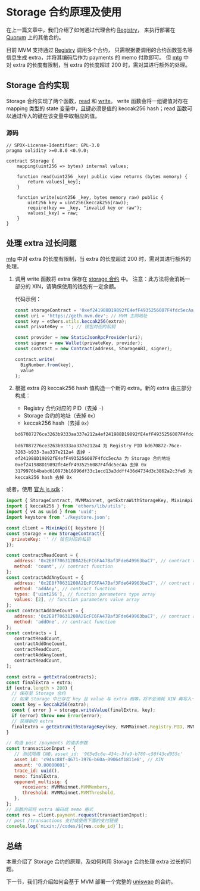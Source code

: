 # Storage 合约原理及使用

在上一篇文章中，我们介绍了如何通过代理合约 [Registry](https://github.com/MixinNetwork/trusted-group/blob/master/mvm/quorum/contracts/registry.sol)，
来执行部署在 [Quorum](/zh/quorum/join) 上的其他合约。

目前 MVM 支持通过 [Registry](https://github.com/MixinNetwork/trusted-group/blob/master/mvm/quorum/contracts/registry.sol) 调用多个合约，
只需根据要调用的合约函数签名等信息生成 extra，并将其编码后作为 payments 的 memo 付款即可。
但 [mtg](https://github.com/MixinNetwork/trusted-group) 中对 extra 的长度有限制，当 extra 的长度超过 200 时，需对其进行额外的处理。

## Storage 合约实现
Storage 合约实现了两个函数，[read](https://github.com/MixinNetwork/mvm-contracts/blob/main/contracts/mixin/Storage.sol#L7) 和 [write](https://github.com/MixinNetwork/mvm-contracts/blob/main/contracts/mixin/Storage.sol#L11)。
write 函数会将一组键值对存在 mapping 类型的 state 变量中，且键必须是值的 keccak256 hash；read 函数可以通过传入的键在该变量中取相应的值。

### 源码
```solidity
// SPDX-License-Identifier: GPL-3.0
pragma solidity >=0.8.0 <0.9.0;

contract Storage {
    mapping(uint256 => bytes) internal values;

    function read(uint256 _key) public view returns (bytes memory) {
        return values[_key];
    }

    function write(uint256 _key, bytes memory raw) public {
        uint256 key = uint256(keccak256(raw));
        require(key == _key, "invalid key or raw");
        values[_key] = raw;
    }
}
```

## 处理 extra 过长问题
[mtg](https://github.com/MixinNetwork/trusted-group) 中对 extra 的长度有限制，当 extra 的长度超过 200 时，需对其进行额外的处理。

1. 调用 write 函数将 extra 保存在 [storage 合约](https://github.com/MixinNetwork/trusted-group/blob/master/mvm/quorum/contracts/storage.sol) 中。
   注意：此方法将会消耗一部分的 XIN，请确保使用的钱包有一定余额。

   代码示例：
  
   ```javascript
   const storageContract = '0xef241988D19892fE4efF4935256087F4fdc5ecAa'; // Storage 合约地址
   const uri = 'https://geth.mvm.dev'; // MVM 主网地址
   const key = ethers.utils.keccak256(extra);
   const privateKey = ''; // 钱包对应的私钥
   
   const provider = new StaticJsonRpcProvider(uri);
   const signer = new Wallet(privateKey, provider);
   const contract = new Contract(address, StorageABI, signer);
   
   contract.write(
     BigNumber.from(key),
     value
   );
   ```

2. 根据 extra 的 keccak256 hash 值构造一个新的 extra。新的 extra 由三部分构成：
   * Registry 合约对应的 PID（去掉 `-`）
   * Storage 合约的地址（去掉 `0x`）
   * keccak256 hash（去掉 `0x`）
   ```text
   bd67087276ce3263b9333aa337e212a4ef241988D19892fE4efF4935256087F4fdc5ecAa3179976b4babd610973b16996df33c1ecd13a3ddff436d4734d3c3862a2c3fe9

   bd67087276ce3263b9333aa337e212a4 为 Registry PID bd670872-76ce-3263-b933-3aa337e212a4 去掉 -
   ef241988D19892fE4efF4935256087F4fdc5ecAa 为 Storage 合约地址 0xef241988D19892fE4efF4935256087F4fdc5ecAa 去掉 0x
   3179976b4babd610973b16996df33c1ecd13a3ddff436d4734d3c3862a2c3fe9 为 keccak256 hash 去掉 0x
   ```

或者，使用 [官方 js sdk](https://github.com/MixinNetwork/bot-api-nodejs-client)：

```javascript
import { StorageContract, MVMMainnet, getExtraWithStorageKey, MixinApi } from '@mixin.dev/mixin-node-sdk';
import { keccak256 } from 'ethers/lib/utils';
import { v4 as uuid } from 'uuid';
import keystore from './keystore.json';

const client = MixinApi({ keystore })
const storage = new StorageContract({
  privateKey: '' // 钱包对应的私钥
});

const contractReadCount = {
   address: '0x2E8f70631208A2EcFC6FA47Baf3Fde649963baC7', // contract address
   method: 'count', // contract function
};
const contractAddAnyCount = {
   address: '0x2E8f70631208A2EcFC6FA47Baf3Fde649963baC7', // contract address
   method: 'addAny', // contract function
   types: ['uint256'], // function parameters type array
   values: [2], // function parameters value array
};
const contractAddOneCount = {
   address: '0x2E8f70631208A2EcFC6FA47Baf3Fde649963baC7', // contract address
   method: 'addOne', // contract function
};
const contracts = [
   contractReadCount,
   contractAddOneCount,
   contractReadCount,
   contractAddAnyCount,
   contractReadCount,
];

const extra = getExtra(contracts);
const finalExtra = extra;
if (extra.length > 200) {
  // 保存至 Storage 合约
  // 如果 Storage 中已存在 key 且 value 与 extra 相等，将不会消耗 XIN 再写入一次 
  const key = keccak256(extra);
  const { error } = storage.writeValue(finalExtra, key);
  if (error) throw new Error(error);
  // 获得新的 extra
  finalExtra = getExtraWithStorageKey(key, MVMMainnet.Registry.PID, MVMMainnet.Storage.Contract);
}

// 构造 post /payments 的请求参数
const transactionInput = {
   // 测试网用 CNB，asset_id: '965e5c6e-434c-3fa9-b780-c50f43cd955c'
   asset_id: 'c94ac88f-4671-3976-b60a-09064f1811e8', // XIN
   amount: '0.00000001',
   trace_id: uuid(),
   memo: finalExtra,
   opponent_multisig: {
      receivers: MVMMainnet.MVMMembers,
      threshold: MVMMainnet.MVMThreshold,
   },
};
// 函数内部将 extra 编码成 memo 格式
const res = client.payment.request(transactionInput);
// post /transactions 支付或使用下面的支付链接
console.log(`mixin://codes/${res.code_id}`);
```

## 总结

本章介绍了 Storage 合约的原理，及如何利用 Storage 合约处理 extra 过长的问题。

下一节，我们将介绍如何会基于 MVM 部署一个完整的 [uniswap](/zh/guide/uniswap.html) 的合约。